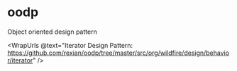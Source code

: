 # oodp
Object oriented design pattern


<WrapUrls @text="Iterator Design Pattern: https://github.com/rexian/oodp/tree/master/src/org/wildfire/design/behavior/iterator" />

